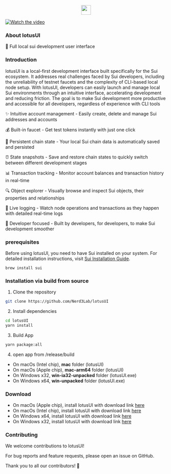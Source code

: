 <p align="center">
    <picture>
      <source media="(prefers-color-scheme: dark)" srcset="https://i.ibb.co/9Hrstbj9/Logo-dark.png">
      <img src="https://i.ibb.co/BH2Cbt2c/Logo.png" height="30">
    </picture>
</p>

[![Watch the video](https://img.youtube.com/vi/GwAGGE-0MHE/maxresdefault.jpg)](https://youtu.be/xtSAae7rF0M)

### About lotusUI

🚀 Full local sui development user interface

### Introduction

lotusUI is a local-first development interface built specifically for the Sui ecosystem. It addresses real challenges faced by Sui developers, including the unreliability of testnet faucets and the complexity of CLI-based local node setup. With lotusUI, developers can easily launch and manage local Sui environments through an intuitive interface, accelerating development and reducing friction. The goal is to make Sui development more productive and accessible for all developers, regardless of experience with CLI tools

✨ Intuitive account management - Easily create, delete and manage Sui addresses and accounts

💰 Built-in faucet - Get test tokens instantly with just one click

💾 Persistent chain state - Your local Sui chain data is automatically saved and persisted

⏰ State snapshots - Save and restore chain states to quickly switch between different development stages

📊 Transaction tracking - Monitor account balances and transaction history in real-time

🔍 Object explorer - Visually browse and inspect Sui objects, their properties and relationships

📝 Live logging - Watch node operations and transactions as they happen with detailed real-time logs

🎯 Developer focused - Built by developers, for developers, to make Sui development smoother

### prerequisites

Before using lotusUI, you need to have Sui installed on your system. For detailed installation instructions, visit [Sui Installation Guide](https://docs.sui.io/guides/developer/getting-started/sui-install).

```Quick install via Homebrew
brew install sui
```

### Installation via build from source

1. Clone the repository

```bash
git clone https://github.com/Nerd3Lab/lotusUI
```

2. Install dependencies

```bash
cd lotusUI
yarn install
```

3. Build App

```bash
yarn package:all
```

4. open app from /release/build

- On macOs (Intel chip), **mac** folder (lotusUI)
- On macOs (Apple chip), **mac-arm64** folder (lotusUI)
- On Windows x32, **win-ia32-unpacked** folder (lotusUI.exe)
- On Windows x64, **win-unpacked** folder (lotusUI.exe)

### Download

- On macOs (Apple chip), install lotusUI with download link [here](https://github.com/Nerd3Lab/lotusUI/releases/download/v1.0.4/lotusUI-1.0.4-arm64.dmg)
- On macOs (Intel chip), install lotusUI with download link [here](https://github.com/Nerd3Lab/lotusUI/releases/download/v1.0.4/lotusUI-1.0.4.dmg)
- On Windows x64, install lotusUI with download link [here](https://github.com/Nerd3Lab/lotusUI/releases/download/v1.0.4/lotusUI-1.0.4-win.zip)
- On Windows x32, install lotusUI with download link [here](https://github.com/Nerd3Lab/lotusUI/releases/download/v1.0.4/lotusUI-1.0.4-ia32-win.zip)

### Contributing

We welcome contributions to lotusUI!

For bug reports and feature requests, please open an issue on GitHub.

Thank you to all our contributors! 🙏
